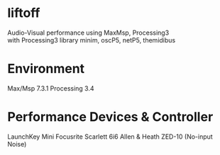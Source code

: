 # liftoff
Audio-Visual performance using MaxMsp, Processing3 </br>
with Processing3 library
minim, oscP5, netP5, themidibus

# Environment
Max/Msp 7.3.1
Processing 3.4

# Performance Devices & Controller
LaunchKey Mini
Focusrite Scarlett 6i6
Allen & Heath ZED-10 (No-input Noise)
